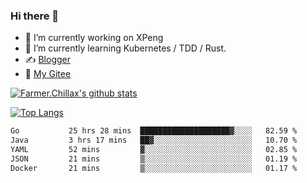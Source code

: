 ### Hi there 👋

- 🔭 I’m currently working on XPeng
- 🌱 I’m currently learning Kubernetes / TDD / Rust.
- ✍️ [Blogger](https://blog.farmer233.top)
- 🤔 [My Gitee](https://gitee.com/Farmer-chong)


[![Farmer.Chillax's github stats](https://github-readme-stats.vercel.app/api?username=FarmerChillax)](https://github.com/anuraghazra/github-readme-stats)

[![Top Langs](https://github-readme-stats.vercel.app/api/top-langs/?username=FarmerChillax&layout=compact&hide=html,css,javascript)](https://github.com/anuraghazra/github-readme-stats)


<a href="https://wakatime.com/@Farmer"> </a>
          <!--START_SECTION:waka-->

```txt
Go           25 hrs 28 mins  ████████████████████▓░░░░   82.59 %
Java         3 hrs 17 mins   ██▓░░░░░░░░░░░░░░░░░░░░░░   10.70 %
YAML         52 mins         ▓░░░░░░░░░░░░░░░░░░░░░░░░   02.85 %
JSON         21 mins         ▒░░░░░░░░░░░░░░░░░░░░░░░░   01.19 %
Docker       21 mins         ▒░░░░░░░░░░░░░░░░░░░░░░░░   01.17 %
```

<!--END_SECTION:waka-->



<!--
**Farmer-chong/Farmer-chong** is a ✨ _special_ ✨ repository because its `README.md` (this file) appears on your GitHub profile.

Here are some ideas to get you started:

- 🔭 I’m currently working on ...
- 🌱 I’m currently learning ...
- 👯 I’m looking to collaborate on ...
- 🤔 I’m looking for help with ...
- 💬 Ask me about ...
- 📫 How to reach me: ...
- 😄 Pronouns: ...
- ⚡ Fun fact: ...
-->
